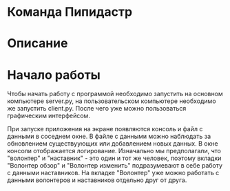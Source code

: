 # Команда Пипидастр

# Описание

# Начало работы

Чтобы начать работу с программой необходимо запустить на основном компьютере server.py, на пользовательском компьютере
необходимо же запустить client.py. После чего уже можно пользоваться графическим интерфейсом.

При запуске приложения на экране появляются консоль и файл с данными в соседнем окне.
В файле с данными можно наблюдать за обновлением существуующих или добавлением новых данных.
В окне консоли отображается логирование.
Изначально мы предполагали, что "волонтер" и "наставник" - это один и тот же человек, поэтому вкладки "Волонтер обзор" и "Волонтер изменить" подразумевают
в себе работу с данными наставников. На вкладке "Волонтер" уже можно работать с данными волонтеров и наставников отдельно друг от друга.

